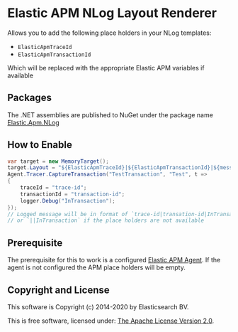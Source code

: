 # Elastic APM NLog Layout Renderer

Allows you to add the following place holders in your NLog templates:

* `ElasticApmTraceId`
* `ElasticApmTransactionId`

Which will be replaced with the appropriate Elastic APM variables if available

## Packages

The .NET assemblies are published to NuGet under the package name [Elastic.Apm.NLog](http://nuget.org/packages/Elastic.Apm.NLog)

## How to Enable

```csharp
var target = new MemoryTarget();
target.Layout = "${ElasticApmTraceId}|${ElasticApmTransactionId}|${message}";
Agent.Tracer.CaptureTransaction("TestTransaction", "Test", t =>
{
	traceId = "trace-id";
	transactionId = "transaction-id";
	logger.Debug("InTransaction");
});
// Logged message will be in format of `trace-id|transation-id|InTransaction`
// or `||InTransaction` if the place holders are not available
```

## Prerequisite

The prerequisite for this to work is a configured [Elastic APM Agent](https://github.com/elastic/apm-agent-dotnet). If the agent is not configured the APM place holders will be empty.

## Copyright and License

This software is Copyright (c) 2014-2020 by Elasticsearch BV.

This is free software, licensed under: [The Apache License Version 2.0](https://github.com/elastic/ecs-dotnet/blob/master/license.txt).
